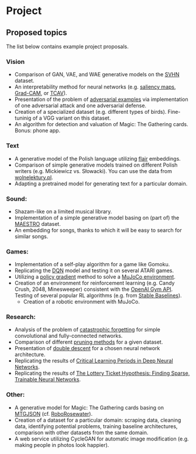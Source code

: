 # Project
## Proposed topics
The list below contains example project proposals.

### Vision
- Comparison of GAN, VAE, and WAE generative models on the [SVHN](http://ufldl.stanford.edu/housenumbers/) dataset.
- An interpretability method for neural networks (e.g. [saliency maps](https://analyticsindiamag.com/what-are-saliency-maps-in-deep-learning/), [Grad-CAM](http://gradcam.cloudcv.org/), or [TCAV](https://arxiv.org/abs/1711.11279)).
- Presentation of the problem of [adversarial examples](https://openai.com/blog/adversarial-example-research/) via implementation of one adversarial attack and one adversarial defense.
- Creation of a specialized dataset (e.g. different types of birds). Fine-tuninig of a VGG variant on this dataset.
- An algorithm for detection and valuation of Magic: The Gathering cards. Bonus: phone app.

### Text
- A generative model of the Polish language utilizing [flair](https://github.com/zalandoresearch/flair/blob/master/resources/docs/embeddings/FLAIR_EMBEDDINGS.md) embeddings.
- Comparison of simple generative models trained on different Polish writers (e.g. Mickiewicz vs. Słowacki). You can use the data from [wolnelektury.pl](https://wolnelektury.pl/).
- Adapting a pretrained model for generating text for a particular domain.

### Sound:
* Shazam-like on a limited musical library.
* Implementation of a simple generative model basing on (part of) the [MAESTRO](https://magenta.tensorflow.org/datasets/maestro) dataset.
* An embedding for songs, thanks to which it will be easy to search for similar songs. 

### Games:
* Implementation of a self-play algorithm for a game like Gomoku.
* Replicating the [DQN](https://pytorch.org/tutorials/intermediate/reinforcement_q_learning.html) model and testing it on several ATARI games.
* Utilizing a [policy gradient](https://spinningup.openai.com/en/latest/algorithms/vpg.html) method to solve a [MuJoCo environment](https://gym.openai.com/envs/#mujoco).
* Creation of an environment for reinforcement learning (e.g. Candy Crush, 2048, Minesweeper) consistent with the [OpenAI Gym API](https://github.com/openai/gym/blob/master/docs/creating-environments.md). Testing of several popular RL algorithms (e.g. from [Stable Baselines](https://github.com/hill-a/stable-baselines)).
  * Creation of a robotic environment with MuJoCo.

### Research:
* Analysis of the problem of [catastrophic forgetting](https://arxiv.org/abs/1612.00796) for simple convolutional and fully-connected networks. 
* Comparison of different [pruning methods](https://jacobgil.github.io/deeplearning/pruning-deep-learning) for a given dataset.
* Presentation of [double descent](https://openai.com/blog/deep-double-descent/) for a chosen neural network architecture.
* Replicating the results of [Critical Learning Periods in Deep Neural Networks](https://arxiv.org/abs/1711.08856).
* Replicating the results of [The Lottery Ticket Hypothesis: Finding Sparse, Trainable Neural Networks](https://arxiv.org/abs/1803.03635).

### Other:
* A generative model for Magic: The Gathering cards basing on [MTGJSON](https://mtgjson.com/) (cf. [RoboRosewater](https://twitter.com/roborosewater)).
* Creation of a dataset for a particular domain: scraping data, cleaning data, identifying potential problems, training baseline architectures, comparison with other datasets from the same domain.
* A web service utilizing CycleGAN for automatic image modification (e.g. making people in photos look happier).
